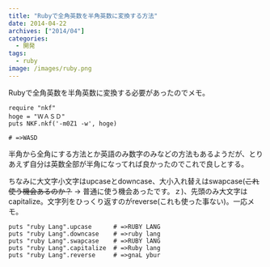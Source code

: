 ```yaml
---
title: "Rubyで全角英数を半角英数に変換する方法"
date: 2014-04-22
archives: ["2014/04"]
categories:
  - 開発
tags:
  - ruby
image: /images/ruby.png
---
```

Rubyで全角英数を半角英数に変換する必要があったのでメモ。

<!--more-->

```
require "nkf"
hoge = "ＷＡＳＤ"
puts NKF.nkf('-m0Z1 -w', hoge)

# =>WASD
```

半角から全角にする方法とか英語のみ数字のみなどの方法もあるようだが、とりあえず自分は英数全部が半角になってれば良かったのでこれで良しとする。

ちなみに大文字小文字はupcaseとdowncase、大小入れ替えはswapcase(~~これ使う機会あるのか？~~ -> 普通に使う機会あったです。ｚ)、先頭のみ大文字はcapitalize。文字列をひっくり返すのがreverse(これも使った事ない)。一応メモ。

```
puts "ruby Lang".upcase      # =>RUBY LANG
puts "ruby Lang".downcase    # =>ruby lang
puts "ruby Lang".swapcase    # =>RUBY lANG
puts "ruby Lang".capitalize  # =>Ruby lang
puts "ruby Lang".reverse     # =>gnaL ybur
```
